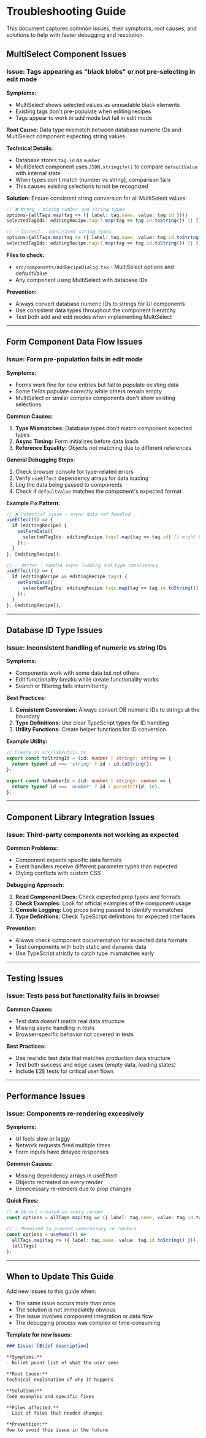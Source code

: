 # Troubleshooting Guide

This document captures common issues, their symptoms, root causes, and solutions to help with faster debugging and resolution.

## MultiSelect Component Issues

### Issue: Tags appearing as "black blobs" or not pre-selecting in edit mode

**Symptoms:**
- MultiSelect shows selected values as unreadable black elements
- Existing tags don't pre-populate when editing recipes
- Tags appear to work in add mode but fail in edit mode

**Root Cause:**
Data type mismatch between database numeric IDs and MultiSelect component expecting string values.

**Technical Details:**
- Database stores `tag.id` as `number`
- MultiSelect component uses `JSON.stringify()` to compare `defaultValue` with internal state
- When types don't match (number vs string), comparison fails
- This causes existing selections to not be recognized

**Solution:**
Ensure consistent string conversion for all MultiSelect values:

```typescript
// ❌ Wrong - mixing number and string types
options={allTags.map(tag => ({ label: tag.name, value: tag.id }))}
selectedTagIds: editingRecipe.tags?.map(tag => tag.id.toString()) || []

// ✅ Correct - consistent string types
options={allTags.map(tag => ({ label: tag.name, value: tag.id.toString() }))}
selectedTagIds: editingRecipe.tags?.map(tag => tag.id.toString()) || []
```

**Files to check:**
- `src/components/AddRecipeDialog.tsx` - MultiSelect options and defaultValue
- Any component using MultiSelect with database IDs

**Prevention:**
- Always convert database numeric IDs to strings for UI components
- Use consistent data types throughout the component hierarchy
- Test both add and edit modes when implementing MultiSelect

---

## Form Component Data Flow Issues

### Issue: Form pre-population fails in edit mode

**Symptoms:**
- Forms work fine for new entries but fail to populate existing data
- Some fields populate correctly while others remain empty
- MultiSelect or similar complex components don't show existing selections

**Common Causes:**
1. **Type Mismatches:** Database types don't match component expected types
2. **Async Timing:** Form initializes before data loads
3. **Reference Equality:** Objects not matching due to different references

**General Debugging Steps:**
1. Check browser console for type-related errors
2. Verify `useEffect` dependency arrays for data loading
3. Log the data being passed to components
4. Check if `defaultValue` matches the component's expected format

**Example Fix Pattern:**
```typescript
// ❌ Potential issue - async data not handled
useEffect(() => {
  if (editingRecipe) {
    setFormData({
      selectedTagIds: editingRecipe.tags?.map(tag => tag.id) // might be undefined initially
    });
  }
}, [editingRecipe]);

// ✅ Better - handle async loading and type consistency
useEffect(() => {
  if (editingRecipe && editingRecipe.tags) {
    setFormData({
      selectedTagIds: editingRecipe.tags.map(tag => tag.id.toString()) // consistent types
    });
  }
}, [editingRecipe]);
```

---

## Database ID Type Issues

### Issue: Inconsistent handling of numeric vs string IDs

**Symptoms:**
- Components work with some data but not others
- Edit functionality breaks while create functionality works
- Search or filtering fails intermittently

**Best Practices:**
1. **Consistent Conversion:** Always convert DB numeric IDs to strings at the boundary
2. **Type Definitions:** Use clear TypeScript types for ID handling
3. **Utility Functions:** Create helper functions for ID conversion

**Example Utility:**
```typescript
// Create in src/lib/utils.ts
export const toStringId = (id: number | string): string => {
  return typeof id === 'string' ? id : id.toString();
};

export const toNumberId = (id: number | string): number => {
  return typeof id === 'number' ? id : parseInt(id, 10);
};
```

---

## Component Library Integration Issues

### Issue: Third-party components not working as expected

**Common Problems:**
- Component expects specific data formats
- Event handlers receive different parameter types than expected
- Styling conflicts with custom CSS

**Debugging Approach:**
1. **Read Component Docs:** Check expected prop types and formats
2. **Check Examples:** Look for official examples of the component usage
3. **Console Logging:** Log props being passed to identify mismatches
4. **Type Definitions:** Check TypeScript definitions for expected interfaces

**Prevention:**
- Always check component documentation for expected data formats
- Test components with both static and dynamic data
- Use TypeScript strictly to catch type mismatches early

---

## Testing Issues

### Issue: Tests pass but functionality fails in browser

**Common Causes:**
- Test data doesn't match real data structure
- Missing async handling in tests
- Browser-specific behavior not covered in tests

**Best Practices:**
- Use realistic test data that matches production data structure
- Test both success and edge cases (empty data, loading states)
- Include E2E tests for critical user flows

---

## Performance Issues

### Issue: Components re-rendering excessively

**Symptoms:**
- UI feels slow or laggy
- Network requests fired multiple times
- Form inputs have delayed responses

**Common Causes:**
- Missing dependency arrays in useEffect
- Objects recreated on every render
- Unnecessary re-renders due to prop changes

**Quick Fixes:**
```typescript
// ❌ Object created on every render
const options = allTags.map(tag => ({ label: tag.name, value: tag.id.toString() }));

// ✅ Memoized to prevent unnecessary re-renders
const options = useMemo(() =>
  allTags.map(tag => ({ label: tag.name, value: tag.id.toString() })),
  [allTags]
);
```

---

## When to Update This Guide

Add new issues to this guide when:
- The same issue occurs more than once
- The solution is not immediately obvious
- The issue involves component integration or data flow
- The debugging process was complex or time-consuming

**Template for new issues:**
```markdown
### Issue: [Brief description]

**Symptoms:**
- Bullet point list of what the user sees

**Root Cause:**
Technical explanation of why it happens

**Solution:**
Code examples and specific fixes

**Files affected:**
- List of files that needed changes

**Prevention:**
How to avoid this issue in the future
```